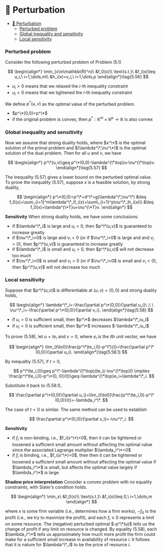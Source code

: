 # :book: Perturbation

- [:book: Perturbation](#book-perturbation)
    - [Perturbed problem](#perturbed-problem)
    - [Global inequality and sensitivity](#global-inequality-and-sensitivity)
    - [Local sensitivity](#local-sensitivity)

### Perturbed problem

Consider the following perturbed problem of Problem $(5.1)$

$$
\begin{align*}
\min_{x\in\mathbb{R}^n}\ &f_0(x)\\
\text{s.t.}\  &f_i(x)\leq u_i,\ i=1,\dots,m\\
&h_i(x)=v_i,\ i=1,\dots,p
\end{align*}\tag{5.56}
$$

- $u_i>0$ means that we relaxed the $i$-th inequality constraint
- $u_i<0$ means that we tightened the $i$-th inequality constraint

We define $p^*(u,v)$ as the optimal value of the perturbed problem.

- $p^\*(0,0)=p^\*$
- if the original problem is convex, then $p^*:\mathbb{R}^m\times\mathbb{R}^p\to\mathbb{R}$ is also convex

### Global inequality and sensitivity

Now we assume that strong duality holds, where $x^\*$ is the optimal solution of the primal problem and $(\lambda^\*,\nu^\*)$ is the optimal solution of the dual problem. Then for all $u$ and $v$, we have

$$
\begin{align*}
p^\*(u,v)\geq p^\*(0,0)-\lambda^{\*\top}u-\nu^{\*\top}v.
\end{align*}\tag{5.57}
$$

The inequality $(5.57)$ gives a lower bound on the perturbed optimal value. To prove the inequality $(5.57)$, suppose $x$ is a feasible solution, by strong duality, 

$$
\begin{align*}
p^\*(0,0)=p^\*=d^\*=g(\lambda^\*,\nu^\*)
&\leq f_0(x)+\sum_{i=1}^m\lambda^\*_if_i(x)+\sum\_{i=1}^p\nu^\*_ih_i(x)\\
&\leq f_0(x)+\lambda^{\*T}u+\nu^{\*T}v.
\end{align*}
$$

**Sensitivity** 
When strong duality holds, we have some conclusions:

- if $\lambda^\*_i$ is large and $u_i<0$, then $p^\*(u,v)$ is guaranteed to increase greatly
- if $\nu^\*_i>0$ is large and $v_i<0$ (or if $\nu^\*_i<0$ is large and and $v_i>0$), then $p^\*(u,v)$ is guaranteed to increase greatly
- if $\lambda^\*_i$ is small and $u_i>0$, then $p^\*(u,v)$ will not decrease too much
- if $\nu^\*_i>0$ is small and $v_i>0$ (or if $\nu^\*_i<0$ is small and $v_i<0$), then $p^\*(u,v)$ will not decrease too much

### Local sensitivity

Suppose that $p^\*(u,v)$ is differentiable at $(u,v)=(0,0)$ and strong duality holds,

$$
\begin{align*}
\lambda^\*_i=-\frac{\partial p^\*(0,0)}{\partial u_i}\ ;\ \  \nu^\*_i=-\frac{\partial p^\*(0,0)}{\partial v_i}.
\end{align*}\tag{5.58}
$$

- if $u_i>0$ is sufficient small, then $p^\*$ decreases $\lambda^\*_iu_i$
- if $u_i<0$ is sufficient small, then $p^\*$ increases $-\lambda^\*_iu_i$

To prove $(5.58)$, let $u=te_i$ and $v=0$, where $e_i$ is the $i$th unit vector, we have

$$
\begin{align*}
\lim_{t\to0}\frac{p^\*(te_i,0)-p^\*}{t}=\frac{\partial p^\*(0,0)}{\partial u_i}.
\end{align*}\tag{5.58.1}
$$

By inequaltiy $(5.57)$, if $t>0$, 

$$
p^\*(te_i,0)\geq p^\*-\lambda^{\*\top}(te_i)-\nu^{\*\top}0
\implies
\frac{p^\*(te_i,0)-p^\*(0, 0)}{t}\geq-\lambda^{\*\top}e_i=\lambda^\*_i.
$$

Substitute it back to $(5.58.1)$,

$$
\frac{\partial p^\*(0,0)}{\partial u_i}=\lim_{t\to0}\frac{p^\*(te_i,0)-p^\*(0,0)}{t}=-\lambda_i^\*.
$$

The case of $t<0$ is similar. The same method can be used to establish

$$
\frac{\partial p^\*(0,0)}{\partial v_i}=-\nu^\*_i.
$$

**Sensitivity**

- if $f_i$ is non-binding, i.e., $f_i(x^\*)<0$, then it can be tightened or loosened a sufficient small amount without aﬀecting the optimal value since the associated Lagrange multiplier $\lambda_i^\*=0$
- if $f_i$ is binding, i.e., $f_i(x^\*)=0$, then then it can be tightened or loosened a sufficient small amount without aﬀecting the optimal value if $\lambda_i^\*$ is small, but affects the optimal value largely if $\lambda_i^\*$ is large

**Shadow price interpretation**
Consider a convex problem with no equality constraints, with Slater’s condition holds.

$$
\begin{align*}
\min_x\ &f_0(x)\\
\text{s.t.}\  &f_i(x)\leq 0,\ i=1,\dots,m
\end{align*}
$$

where $x$ is some firm variable (i.e., determines how a firm works), $-f_0$ is the profit (i.e., we try to maximize the profit), and each $f_i\leq0$ represents a limit on some resource. The (negative) perturbed optimal $-p^\*(u)$ tells us the change of profit if any limit on resource is changed. By equality $(5.58)$, each $\lambda_i^\*$ tells us approximately how much more profit the firm could make for a sufficient small increase in availability of resource $i$. It follows that it is nature for $\lambda^\*_i$ to be the price of resource $i$.

